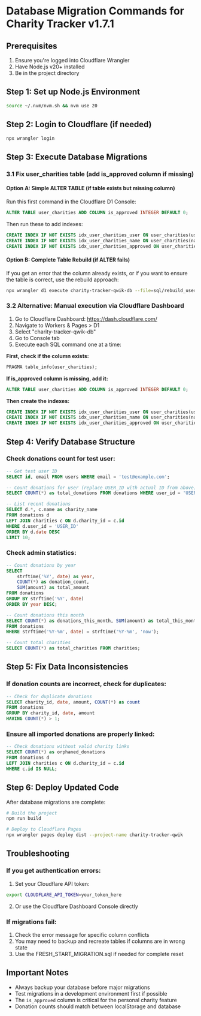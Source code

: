 # Database Migration Commands for Charity Tracker v1.7.1

## Prerequisites
1. Ensure you're logged into Cloudflare Wrangler
2. Have Node.js v20+ installed
3. Be in the project directory

## Step 1: Set up Node.js Environment
```bash
source ~/.nvm/nvm.sh && nvm use 20
```

## Step 2: Login to Cloudflare (if needed)
```bash
npx wrangler login
```

## Step 3: Execute Database Migrations

### 3.1 Fix user_charities table (add is_approved column if missing)

#### Option A: Simple ALTER TABLE (if table exists but missing column)
Run this first command in the Cloudflare D1 Console:
```sql
ALTER TABLE user_charities ADD COLUMN is_approved INTEGER DEFAULT 0;
```

Then run these to add indexes:
```sql
CREATE INDEX IF NOT EXISTS idx_user_charities_user ON user_charities(user_id);
CREATE INDEX IF NOT EXISTS idx_user_charities_name ON user_charities(name);
CREATE INDEX IF NOT EXISTS idx_user_charities_approved ON user_charities(is_approved);
```

#### Option B: Complete Table Rebuild (if ALTER fails)
If you get an error that the column already exists, or if you want to ensure the table is correct, use the rebuild approach:

```bash
npx wrangler d1 execute charity-tracker-qwik-db --file=sql/rebuild_user_charities_table.sql --remote
```

### 3.2 Alternative: Manual execution via Cloudflare Dashboard

1. Go to Cloudflare Dashboard: https://dash.cloudflare.com/
2. Navigate to Workers & Pages > D1
3. Select "charity-tracker-qwik-db"
4. Go to Console tab
5. Execute each SQL command one at a time:

**First, check if the column exists:**
```sql
PRAGMA table_info(user_charities);
```

**If is_approved column is missing, add it:**
```sql
ALTER TABLE user_charities ADD COLUMN is_approved INTEGER DEFAULT 0;
```

**Then create the indexes:**
```sql
CREATE INDEX IF NOT EXISTS idx_user_charities_user ON user_charities(user_id);
CREATE INDEX IF NOT EXISTS idx_user_charities_name ON user_charities(name);
CREATE INDEX IF NOT EXISTS idx_user_charities_approved ON user_charities(is_approved);
```

## Step 4: Verify Database Structure

### Check donations count for test user:
```sql
-- Get test user ID
SELECT id, email FROM users WHERE email = 'test@example.com';

-- Count donations for user (replace USER_ID with actual ID from above)
SELECT COUNT(*) as total_donations FROM donations WHERE user_id = 'USER_ID';

-- List recent donations
SELECT d.*, c.name as charity_name
FROM donations d
LEFT JOIN charities c ON d.charity_id = c.id
WHERE d.user_id = 'USER_ID'
ORDER BY d.date DESC
LIMIT 10;
```

### Check admin statistics:
```sql
-- Count donations by year
SELECT
    strftime('%Y', date) as year,
    COUNT(*) as donation_count,
    SUM(amount) as total_amount
FROM donations
GROUP BY strftime('%Y', date)
ORDER BY year DESC;

-- Count donations this month
SELECT COUNT(*) as donations_this_month, SUM(amount) as total_this_month
FROM donations
WHERE strftime('%Y-%m', date) = strftime('%Y-%m', 'now');

-- Count total charities
SELECT COUNT(*) as total_charities FROM charities;
```

## Step 5: Fix Data Inconsistencies

### If donation counts are incorrect, check for duplicates:
```sql
-- Check for duplicate donations
SELECT charity_id, date, amount, COUNT(*) as count
FROM donations
GROUP BY charity_id, date, amount
HAVING COUNT(*) > 1;
```

### Ensure all imported donations are properly linked:
```sql
-- Check donations without valid charity links
SELECT COUNT(*) as orphaned_donations
FROM donations d
LEFT JOIN charities c ON d.charity_id = c.id
WHERE c.id IS NULL;
```

## Step 6: Deploy Updated Code

After database migrations are complete:

```bash
# Build the project
npm run build

# Deploy to Cloudflare Pages
npx wrangler pages deploy dist --project-name charity-tracker-qwik
```

## Troubleshooting

### If you get authentication errors:
1. Set your Cloudflare API token:
```bash
export CLOUDFLARE_API_TOKEN=your_token_here
```

2. Or use the Cloudflare Dashboard Console directly

### If migrations fail:
1. Check the error message for specific column conflicts
2. You may need to backup and recreate tables if columns are in wrong state
3. Use the FRESH_START_MIGRATION.sql if needed for complete reset

## Important Notes
- Always backup your database before major migrations
- Test migrations in a development environment first if possible
- The `is_approved` column is critical for the personal charity feature
- Donation counts should match between localStorage and database